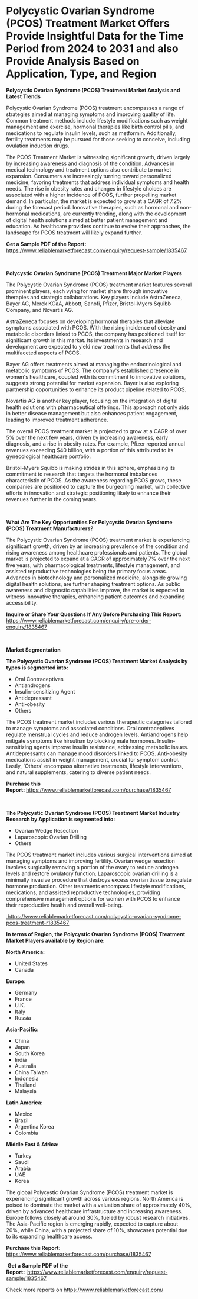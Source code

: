 <p><h1>Polycystic Ovarian Syndrome (PCOS) Treatment Market Offers Provide Insightful Data for the Time Period from 2024 to 2031 and also Provide Analysis Based on Application, Type, and Region</h1></p><p><strong>Polycystic Ovarian Syndrome (PCOS) Treatment Market Analysis and Latest Trends</strong></p>
<p><p>Polycystic Ovarian Syndrome (PCOS) treatment encompasses a range of strategies aimed at managing symptoms and improving quality of life. Common treatment methods include lifestyle modifications such as weight management and exercise, hormonal therapies like birth control pills, and medications to regulate insulin levels, such as metformin. Additionally, fertility treatments may be pursued for those seeking to conceive, including ovulation induction drugs.</p><p>The PCOS Treatment Market is witnessing significant growth, driven largely by increasing awareness and diagnosis of the condition. Advances in medical technology and treatment options also contribute to market expansion. Consumers are increasingly turning toward personalized medicine, favoring treatments that address individual symptoms and health needs. The rise in obesity rates and changes in lifestyle choices are associated with a higher incidence of PCOS, further propelling market demand. In particular, the market is expected to grow at a CAGR of 7.2% during the forecast period. Innovative therapies, such as hormonal and non-hormonal medications, are currently trending, along with the development of digital health solutions aimed at better patient management and education. As healthcare providers continue to evolve their approaches, the landscape for PCOS treatment will likely expand further.</p></p>
<p><strong>Get a Sample PDF of the Report:&nbsp;</strong> <a href="https://www.reliablemarketforecast.com/enquiry/request-sample/1835467?utm_campaign=1900&utm_medium=2&utm_source=Github&utm_content=ia&utm_term=31122024&utm_id=polycystic-ovarian-syndrome-pcos-treatment">https://www.reliablemarketforecast.com/enquiry/request-sample/1835467</a></p>
<p>&nbsp;</p>
<p><strong>Polycystic Ovarian Syndrome (PCOS) Treatment Major Market Players</strong></p>
<p><p>The Polycystic Ovarian Syndrome (PCOS) treatment market features several prominent players, each vying for market share through innovative therapies and strategic collaborations. Key players include AstraZeneca, Bayer AG, Merck KGaA, Abbott, Sanofi, Pfizer, Bristol-Myers Squibb Company, and Novartis AG.</p><p>AstraZeneca focuses on developing hormonal therapies that alleviate symptoms associated with PCOS. With the rising incidence of obesity and metabolic disorders linked to PCOS, the company has positioned itself for significant growth in this market. Its investments in research and development are expected to yield new treatments that address the multifaceted aspects of PCOS.</p><p>Bayer AG offers treatments aimed at managing the endocrinological and metabolic symptoms of PCOS. The company's established presence in women's healthcare, coupled with its commitment to innovative solutions, suggests strong potential for market expansion. Bayer is also exploring partnership opportunities to enhance its product pipeline related to PCOS.</p><p>Novartis AG is another key player, focusing on the integration of digital health solutions with pharmaceutical offerings. This approach not only aids in better disease management but also enhances patient engagement, leading to improved treatment adherence.</p><p>The overall PCOS treatment market is projected to grow at a CAGR of over 5% over the next few years, driven by increasing awareness, early diagnosis, and a rise in obesity rates. For example, Pfizer reported annual revenues exceeding $40 billion, with a portion of this attributed to its gynecological healthcare portfolio.</p><p>Bristol-Myers Squibb is making strides in this sphere, emphasizing its commitment to research that targets the hormonal imbalances characteristic of PCOS. As the awareness regarding PCOS grows, these companies are positioned to capture the burgeoning market, with collective efforts in innovation and strategic positioning likely to enhance their revenues further in the coming years.</p></p>
<p>&nbsp;</p>
<p><strong>What Are The Key Opportunities For Polycystic Ovarian Syndrome (PCOS) Treatment Manufacturers?</strong></p>
<p><p>The Polycystic Ovarian Syndrome (PCOS) treatment market is experiencing significant growth, driven by an increasing prevalence of the condition and rising awareness among healthcare professionals and patients. The global market is projected to expand at a CAGR of approximately 7% over the next five years, with pharmacological treatments, lifestyle management, and assisted reproductive technologies being the primary focus areas. Advances in biotechnology and personalized medicine, alongside growing digital health solutions, are further shaping treatment options. As public awareness and diagnostic capabilities improve, the market is expected to witness innovative therapies, enhancing patient outcomes and expanding accessibility.</p></p>
<p><strong>Inquire or Share Your Questions If Any Before Purchasing This Report:</strong> <a href="https://www.reliablemarketforecast.com/enquiry/pre-order-enquiry/1835467?utm_campaign=1900&utm_medium=2&utm_source=Github&utm_content=ia&utm_term=31122024&utm_id=polycystic-ovarian-syndrome-pcos-treatment">https://www.reliablemarketforecast.com/enquiry/pre-order-enquiry/1835467</a></p>
<p>&nbsp;</p>
<p><strong>Market Segmentation</strong></p>
<p><strong>The Polycystic Ovarian Syndrome (PCOS) Treatment Market Analysis by types is segmented into:</strong></p>
<p><ul><li>Oral Contraceptives</li><li>Antiandrogens</li><li>Insulin-sensitizing Agent</li><li>Antidepressant</li><li>Anti-obesity</li><li>Others</li></ul></p>
<p><p>The PCOS treatment market includes various therapeutic categories tailored to manage symptoms and associated conditions. Oral contraceptives regulate menstrual cycles and reduce androgen levels. Antiandrogens help mitigate symptoms like hirsutism by blocking male hormones. Insulin-sensitizing agents improve insulin resistance, addressing metabolic issues. Antidepressants can manage mood disorders linked to PCOS. Anti-obesity medications assist in weight management, crucial for symptom control. Lastly, 'Others' encompass alternative treatments, lifestyle interventions, and natural supplements, catering to diverse patient needs.</p></p>
<p><strong>Purchase this Report:&nbsp;</strong><a href="https://www.reliablemarketforecast.com/purchase/1835467?utm_campaign=1900&utm_medium=2&utm_source=Github&utm_content=ia&utm_term=31122024&utm_id=polycystic-ovarian-syndrome-pcos-treatment">https://www.reliablemarketforecast.com/purchase/1835467</a></p>
<p>&nbsp;</p>
<p><strong>The Polycystic Ovarian Syndrome (PCOS) Treatment Market Industry Research by Application is segmented into:</strong></p>
<p><ul><li>Ovarian Wedge Resection</li><li>Laparoscopic Ovarian Drilling</li><li>Others</li></ul></p>
<p><p>The PCOS treatment market includes various surgical interventions aimed at managing symptoms and improving fertility. Ovarian wedge resection involves surgically removing a portion of the ovary to reduce androgen levels and restore ovulatory function. Laparoscopic ovarian drilling is a minimally invasive procedure that destroys excess ovarian tissue to regulate hormone production. Other treatments encompass lifestyle modifications, medications, and assisted reproductive technologies, providing comprehensive management options for women with PCOS to enhance their reproductive health and overall well-being.</p></p>
<p><a href="https://www.reliablemarketforecast.com/polycystic-ovarian-syndrome-pcos-treatment-r1835467?utm_campaign=1900&utm_medium=2&utm_source=Github&utm_content=ia&utm_term=31122024&utm_id=polycystic-ovarian-syndrome-pcos-treatment">&nbsp;https://www.reliablemarketforecast.com/polycystic-ovarian-syndrome-pcos-treatment-r1835467</a></p>
<p><strong>In terms of Region, the Polycystic Ovarian Syndrome (PCOS) Treatment Market Players available by Region are:</strong></p>
<p>
    <p> <strong> North America: </strong>
        <ul>
            <li>United States</li>
            <li>Canada</li>
        </ul>
        </p> 
    <p> <strong> Europe: </strong>
        <ul>
            <li>Germany</li>
            <li>France</li>
            <li>U.K.</li>
            <li>Italy</li>
            <li>Russia</li>
        </ul>
        </p> 
    <p> <strong> Asia-Pacific: </strong>
        <ul>
            <li>China</li>
            <li>Japan</li>
            <li>South Korea</li>
            <li>India</li>
            <li>Australia</li>
            <li>China Taiwan</li>
            <li>Indonesia</li>
            <li>Thailand</li>
            <li>Malaysia</li>
        </ul>
        </p> 
    <p> <strong> Latin America: </strong>
        <ul>
            <li>Mexico</li>
            <li>Brazil</li>
            <li>Argentina Korea</li>
            <li>Colombia</li>
        </ul>
        </p> 
    <p> <strong> Middle East & Africa: </strong>
        <ul>
            <li>Turkey</li>
            <li>Saudi</li>
            <li>Arabia</li>
            <li>UAE</li>
            <li>Korea</li>
        </ul>
    </p>
    </p>
<p><p>The global Polycystic Ovarian Syndrome (PCOS) treatment market is experiencing significant growth across various regions. North America is poised to dominate the market with a valuation share of approximately 40%, driven by advanced healthcare infrastructure and increasing awareness. Europe follows closely at around 30%, fueled by robust research initiatives. The Asia-Pacific region is emerging rapidly, expected to capture about 20%, while China, with a projected share of 10%, showcases potential due to its expanding healthcare access.</p></p>
<p><strong>Purchase this Report: </strong><a href="https://www.reliablemarketforecast.com/purchase/1835467?utm_campaign=1900&utm_medium=2&utm_source=Github&utm_content=ia&utm_term=31122024&utm_id=polycystic-ovarian-syndrome-pcos-treatment">https://www.reliablemarketforecast.com/purchase/1835467</a></p>
<p>&nbsp;<strong>Get a Sample PDF of the Report:&nbsp;&nbsp;</strong><a href="https://www.reliablemarketforecast.com/enquiry/request-sample/1835467?utm_campaign=1900&utm_medium=2&utm_source=Github&utm_content=ia&utm_term=31122024&utm_id=polycystic-ovarian-syndrome-pcos-treatment">https://www.reliablemarketforecast.com/enquiry/request-sample/1835467</a></p>
<p><strong></strong></p>
<p>Check more reports on <a href="https://www.reliablemarketforecast.com/?utm_campaign=1900&utm_medium=2&utm_source=Github&utm_content=ia&utm_term=31122024&utm_id=polycystic-ovarian-syndrome-pcos-treatment">https://www.reliablemarketforecast.com/</a></p>